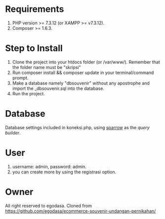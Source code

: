 # Requirements
1. PHP version >= 7.3.12 (or XAMPP >= v7.3.12).
2. Composer >= 1.6.3.

# Step to Install
1. Clone the project into your htdocs folder (or /var/www/). Remember that the folder name must be "skripsi"
2. Run composer install && composer update in your terminal/command prompt.
3. Make a database namely "dbsouvenir" without any apostrophe and import the _dbsouvenir.sql into the database.
4. Run the project.

# Database
Database settings included in koneksi.php, using <a href="https://github.com/mikecao/sparrow">sparrow</a> as the _query builder_.

# User
1. username: admin, password: admin.
2. you can create more by using the registrasi option.

# Owner
All right reserved to egodasa. Cloned from https://github.com/egodasa/ecommerce-souvenir-undangan-pernikahan/